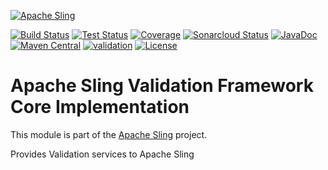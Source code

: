 [![Apache Sling](https://sling.apache.org/res/logos/sling.png)](https://sling.apache.org)

&#32;[![Build Status](https://ci-builds.apache.org/job/Sling/job/modules/job/sling-org-apache-sling-validation-core/job/master/badge/icon)](https://ci-builds.apache.org/job/Sling/job/modules/job/sling-org-apache-sling-validation-core/job/master/)&#32;[![Test Status](https://img.shields.io/jenkins/tests.svg?jobUrl=https://ci-builds.apache.org/job/Sling/job/modules/job/sling-org-apache-sling-validation-core/job/master/)](https://ci-builds.apache.org/job/Sling/job/modules/job/sling-org-apache-sling-validation-core/job/master/test/?width=800&height=600)&#32;[![Coverage](https://sonarcloud.io/api/project_badges/measure?project=apache_sling-org-apache-sling-validation-core&metric=coverage)](https://sonarcloud.io/dashboard?id=apache_sling-org-apache-sling-validation-core)&#32;[![Sonarcloud Status](https://sonarcloud.io/api/project_badges/measure?project=apache_sling-org-apache-sling-validation-core&metric=alert_status)](https://sonarcloud.io/dashboard?id=apache_sling-org-apache-sling-validation-core)&#32;[![JavaDoc](https://www.javadoc.io/badge/org.apache.sling/org.apache.sling.validation.core.svg)](https://www.javadoc.io/doc/org.apache.sling/org-apache-sling-validation-core)&#32;[![Maven Central](https://maven-badges.herokuapp.com/maven-central/org.apache.sling/org.apache.sling.validation.core/badge.svg)](https://search.maven.org/#search%7Cga%7C1%7Cg%3A%22org.apache.sling%22%20a%3A%22org.apache.sling.validation.core%22)&#32;[![validation](https://sling.apache.org/badges/group-validation.svg)](https://github.com/apache/sling-aggregator/blob/master/docs/group/validation.md) [![License](https://img.shields.io/badge/License-Apache%202.0-blue.svg)](https://www.apache.org/licenses/LICENSE-2.0)

# Apache Sling Validation Framework Core Implementation

This module is part of the [Apache Sling](https://sling.apache.org) project.

Provides Validation services to Apache Sling
